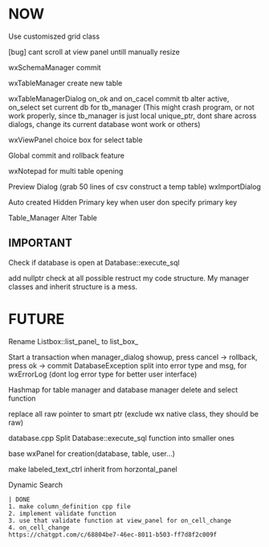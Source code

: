 # NOW

Use customiszed grid class

[bug] cant scroll at view panel untill manually resize

wxSchemaManager commit

wxTableManager create new table

wxTableManagerDialog on_ok and on_cacel commit tb alter active, on_select set current db for tb_manager 
    (This might crash program, or not work properly, since tb_manager is just local unique_ptr, dont share across dialogs, change its current database wont work or others)
    
wxViewPanel choice box for select table

Global commit and rollback feature

wxNotepad for multi table opening

Preview Dialog (grab 50 lines of csv construct a temp table)
wxImportDialog

Auto created Hidden Primary key when user don specify primary key

Table_Manager Alter Table



## IMPORTANT
Check if database is open at Database::execute_sql

add nullptr check at all possible
restruct my code structure. My manager classes and inherit structure is a mess.

# FUTURE

Rename Listbox::list_panel_ to list_box_

Start a transaction when manager_dialog showup, press cancel -> rollback, press ok -> commit
DatabaseException split into error type and msg, for wxErrorLog (dont log error type for better user interface)

Hashmap for table manager and database manager delete and select function

replace all raw pointer to smart ptr (exclude wx native class, they should be raw)

database.cpp
    Split Database::execute_sql function into smaller ones

base wxPanel for creation(database, table, user...)

make labeled_text_ctrl inherit from horzontal_panel

Dynamic Search

    | DONE
    1. make column_definition cpp file
    2. implement validate function
    3. use that validate function at view_panel for on_cell_change
    4. on_cell_change 
    https://chatgpt.com/c/68804be7-46ec-8011-b503-ff7d8f2c009f

